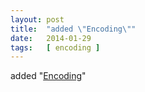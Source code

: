 ```yaml
---
layout: post
title:  "added \"Encoding\""
date:   2014-01-29
tags:   [ encoding ]
---
```


added "[Encoding](/spec/encoding)"

